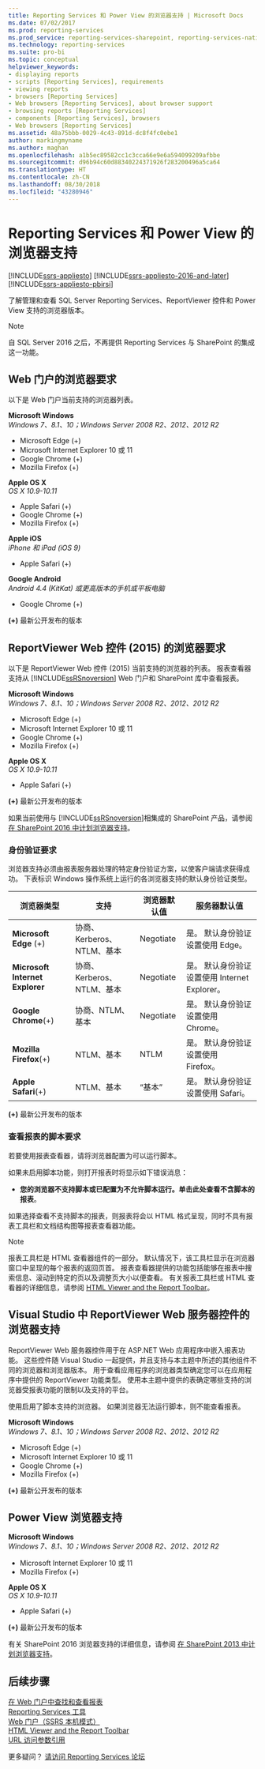 ```yaml
---
title: Reporting Services 和 Power View 的浏览器支持 | Microsoft Docs
ms.date: 07/02/2017
ms.prod: reporting-services
ms.prod_service: reporting-services-sharepoint, reporting-services-native
ms.technology: reporting-services
ms.suite: pro-bi
ms.topic: conceptual
helpviewer_keywords:
- displaying reports
- scripts [Reporting Services], requirements
- viewing reports
- browsers [Reporting Services]
- Web browsers [Reporting Services], about browser support
- browsing reports [Reporting Services]
- components [Reporting Services], browsers
- Web browsers [Reporting Services]
ms.assetid: 48a75bbb-0029-4c43-891d-dc8f4fc0ebe1
author: markingmyname
ms.author: maghan
ms.openlocfilehash: a1b5ec89582cc1c3cca66e9e6a594099209afbbe
ms.sourcegitcommit: d96b94c60d88340224371926f283200496a5ca64
ms.translationtype: HT
ms.contentlocale: zh-CN
ms.lasthandoff: 08/30/2018
ms.locfileid: "43280946"
---
```

# <a name="browser-support-for-reporting-services-and-power-view"></a>Reporting Services 和 Power View 的浏览器支持

[!INCLUDE[ssrs-appliesto](../includes/ssrs-appliesto.md)] [!INCLUDE[ssrs-appliesto-2016-and-later](../includes/ssrs-appliesto-2016-and-later.md)] [!INCLUDE[ssrs-appliesto-pbirsi](../includes/ssrs-appliesto-pbirs.md)]

了解管理和查看 SQL Server Reporting Services、ReportViewer 控件和 Power View 支持的浏览器版本。

> [!NOTE]
> 自 SQL Server 2016 之后，不再提供 Reporting Services 与 SharePoint 的集成这一功能。

## <a name="browser-requirements-for-the-web-portal"></a>Web 门户的浏览器要求

以下是 Web 门户当前支持的浏览器列表。

**Microsoft Windows**  
*Windows 7、8.1、10；Windows Server 2008 R2、2012、2012 R2*
- Microsoft Edge (+)
- Microsoft Internet Explorer 10 或 11
- Google Chrome (+)
- Mozilla Firefox (+)

**Apple OS X**  
*OS X 10.9-10.11*

- Apple Safari (+)
- Google Chrome (+)
- Mozilla Firefox (+)

**Apple iOS**  
*iPhone 和 iPad (iOS 9)*

- Apple Safari (+)

**Google Android**  
*Android 4.4 (KitKat) 或更高版本的手机或平板电脑*

- Google Chrome (+)

 **(+)** 最新公开发布的版本

## <a name="browser-requirements-for-the-reportviewer-web-control-2015"></a>ReportViewer Web 控件 (2015) 的浏览器要求

 以下是 ReportViewer Web 控件 (2015) 当前支持的浏览器的列表。 报表查看器支持从 [!INCLUDE[ssRSnoversion](../includes/ssrsnoversion-md.md)] Web 门户和 SharePoint 库中查看报表。  

**Microsoft Windows**  
*Windows 7、8.1、10；Windows Server 2008 R2、2012、2012 R2*

- Microsoft Edge (+)
- Microsoft Internet Explorer 10 或 11
- Google Chrome (+)
- Mozilla Firefox (+)

**Apple OS X**  
*OS X 10.9-10.11*

- Apple Safari (+)

 **(+)** 最新公开发布的版本

 如果当前使用与 [!INCLUDE[ssRSnoversion](../includes/ssrsnoversion-md.md)]相集成的 SharePoint 产品，请参阅  [在 SharePoint 2016 中计划浏览器支持](http://technet.microsoft.com//library/cc263526\(v=office.16\).aspx)。

### <a name="authentication-requirements"></a>身份验证要求

 浏览器支持必须由报表服务器处理的特定身份验证方案，以使客户端请求获得成功。 下表标识 Windows 操作系统上运行的各浏览器支持的默认身份验证类型。

|**浏览器类型**|**支持**|**浏览器默认值**|**服务器默认值**|
|----------------------|------------------|-------------------------|------------------------|
|**Microsoft Edge** (+)|协商、Kerberos、NTLM、基本|Negotiate|是。 默认身份验证设置使用 Edge。|
|**Microsoft Internet Explorer**|协商、Kerberos、NTLM、基本|Negotiate|是。 默认身份验证设置使用 Internet Explorer。|
|**Google Chrome**(+)|协商、NTLM、基本|Negotiate|是。 默认身份验证设置使用 Chrome。|
|**Mozilla Firefox**(+)|NTLM、基本|NTLM|是。 默认身份验证设置使用 Firefox。|
|**Apple Safari**(+)|NTLM、基本|“基本”|是。 默认身份验证设置使用 Safari。|

 **(+)** 最新公开发布的版本

### <a name="script-requirements-for-viewing-reports"></a>查看报表的脚本要求

 若要使用报表查看器，请将浏览器配置为可以运行脚本。

 如果未启用脚本功能，则打开报表时将显示如下错误消息：

- **您的浏览器不支持脚本或已配置为不允许脚本运行。单击此处查看不含脚本的报表**。

 如果选择查看不支持脚本的报表，则报表将会以 HTML 格式呈现，同时不具有报表工具栏和文档结构图等报表查看器功能。

> [!NOTE]
> 报表工具栏是 HTML 查看器组件的一部分。 默认情况下，该工具栏显示在浏览器窗口中呈现的每个报表的返回页首。 报表查看器提供的功能包括能够在报表中搜索信息、滚动到特定的页以及调整页大小以便查看。 有关报表工具栏或 HTML 查看器的详细信息，请参阅 [HTML Viewer and the Report Toolbar](../reporting-services/html-viewer-and-the-report-toolbar.md)。

## <a name="browser-support-for-reportviewer-web-server-controls-in-visual-studio"></a>Visual Studio 中 ReportViewer Web 服务器控件的浏览器支持

 ReportViewer Web 服务器控件用于在 ASP.NET Web 应用程序中嵌入报表功能。 这些控件随 Visual Studio 一起提供，并且支持与本主题中所述的其他组件不同的浏览器和浏览器版本。 用于查看应用程序的浏览器类型确定您可以在应用程序中提供的 ReportViewer 功能类型。 使用本主题中提供的表确定哪些支持的浏览器受报表功能的限制以及支持的平台。  

 使用启用了脚本支持的浏览器。 如果浏览器无法运行脚本，则不能查看报表。

**Microsoft Windows**  
*Windows 7、8.1、10；Windows Server 2008 R2、2012、2012 R2*

- Microsoft Edge (+)
- Microsoft Internet Explorer 10 或 11
- Google Chrome (+)
- Mozilla Firefox (+)

 **(+)** 最新公开发布的版本

## <a name="power-view-browser-support"></a>Power View 浏览器支持

**Microsoft Windows**  
*Windows 7、8.1、10；Windows Server 2008 R2、2012、2012 R2*

- Microsoft Internet Explorer 10 或 11
- Mozilla Firefox (+)

**Apple OS X**  
*OS X 10.9-10.11*

- Apple Safari (+)

 **(+)** 最新公开发布的版本

 有关 SharePoint 2016 浏览器支持的详细信息，请参阅 [在 SharePoint 2013 中计划浏览器支持](http://technet.microsoft.com//library/cc263526\(v=office.16\).aspx)。

## <a name="next-steps"></a>后续步骤

[在 Web 门户中查找和查看报表](report-builder/finding-and-viewing-reports-in-the-web-portal-report-builder-and-ssrs.md)  
[Reporting Services 工具](../reporting-services/tools/reporting-services-tools.md)  
[Web 门户（SSRS 本机模式）](http://msdn.microsoft.com/7349e626-6ed5-4d21-b05f-cf042ad9ad70)  
[HTML Viewer and the Report Toolbar](../reporting-services/html-viewer-and-the-report-toolbar.md)  
[URL 访问参数引用](../reporting-services/url-access-parameter-reference.md)  

更多疑问？ [请访问 Reporting Services 论坛](http://go.microsoft.com/fwlink/?LinkId=620231)

